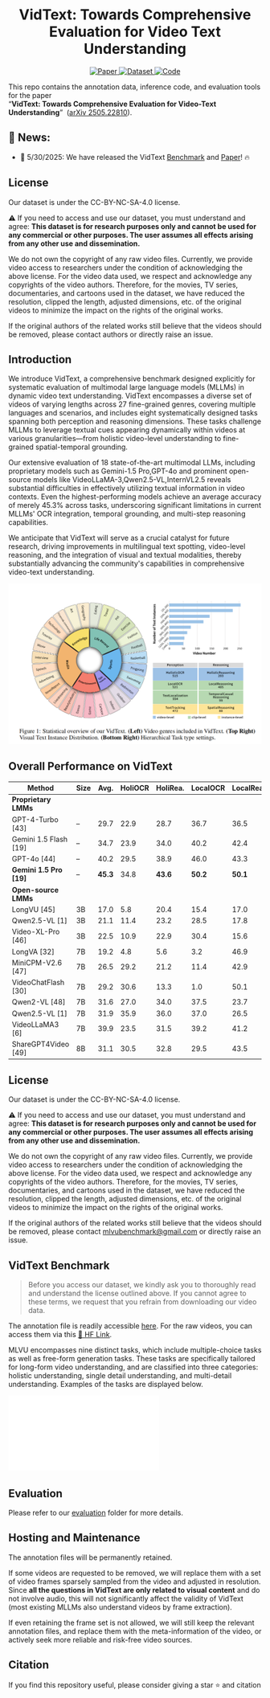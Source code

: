 <h1 align="center">VidText: Towards Comprehensive Evaluation for Video Text Understanding</h1>
<p align="center">
  <!-- ArXiv Paper -->
  <a href="https://arxiv.org/abs/2505.22810">
    <img alt="Paper" src="https://img.shields.io/badge/cs.CV-arXiv%3A2505.22810-B31B1B.svg">
  </a>
  <!-- HuggingFace Dataset -->
  <a href="https://huggingface.co/datasets/sy1998/VidText">
    <img alt="Dataset" src="https://img.shields.io/badge/🤗 Dataset-VidText-blue">
  </a>
  <!-- GitHub Repo -->
  <a href="https://github.com/shuyansy/VidText">
    <img alt="Code" src="https://img.shields.io/badge/GitHub-Repo-black?logo=github">
  </a>
</p>

This repo contains the annotation data, inference code, and evaluation tools for the paper  
“**VidText: Towards Comprehensive Evaluation for Video-Text Understanding**” &nbsp;([arXiv 2505.22810](https://arxiv.org/abs/2505.22810)).




## :bell: News:
- 🥳 5/30/2025: We have released the VidText [Benchmark](https://huggingface.co/datasets/sy1998/VidText) and [Paper](https://arxiv.org/abs/2505.22810)! :fire:

## License
Our dataset is under the CC-BY-NC-SA-4.0 license.

:warning: If you need to access and use our dataset, you must understand and agree: **This dataset is for research purposes only and cannot be used for any commercial or other purposes. The user assumes all effects arising from any other use and dissemination.**

We do not own the copyright of any raw video files. Currently, we provide video access to researchers under the condition of acknowledging the above license. For the video data used, we respect and acknowledge any copyrights of the video authors. Therefore, for the movies, TV series, documentaries, and cartoons used in the dataset, we have reduced the resolution, clipped the length, adjusted dimensions, etc. of the original videos to minimize the impact on the rights of the original works. 

If the original authors of the related works still believe that the videos should be removed, please contact authors or directly raise an issue.


## Introduction
We introduce VidText, a comprehensive benchmark designed explicitly for systematic evaluation of multimodal large language models (MLLMs) in dynamic video text understanding. VidText encompasses a diverse set of videos of varying lengths across 27 fine-grained genres, covering multiple languages and scenarios, and includes eight systematically designed tasks spanning both perception and reasoning dimensions. These tasks challenge MLLMs to leverage textual cues appearing dynamically within videos at various granularities—from holistic video-level understanding to fine-grained spatial-temporal grounding.

Our extensive evaluation of 18 state-of-the-art multimodal LLMs, including proprietary models such as Gemini-1.5 Pro,GPT-4o and prominent open-source models like VideoLLaMA-3,Qwen2.5-VL,InternVL2.5 reveals substantial difficulties in effectively utilizing textual information in video contexts. Even the highest-performing models achieve an average accuracy of merely 45.3% across tasks, underscoring significant limitations in current MLLMs' OCR integration, temporal grounding, and multi-step reasoning capabilities.

We anticipate that VidText will serve as a crucial catalyst for future research, driving improvements in multilingual text spotting, video-level reasoning, and the integration of visual and textual modalities, thereby substantially advancing the community's capabilities in comprehensive video-text understanding.

![Statistical Overview of our  benchmark. **Left:** Video genres included in VidText; **Top Right:** Visual Text Instance Distribution.; **Bottom Right:**Hierarchical Task type settings.](./figs/statistic.png)


## Overall Performance on VidText

| Method              | Size | Avg.  | HoliOCR | HoliRea. | LocalOCR | LocalRea. | TextLocal. | TempCasRea. | TextTrac. | SpaRea. |
|---------------------|------|-------|---------|----------|----------|-----------|------------|-------------|-----------|---------|
| **Proprietary LMMs**|      |       |         |          |          |           |            |             |           |         |
| GPT-4-Turbo [43]    | –    | 29.7  | 22.9    | 28.7     | 36.7     | 36.5      | 15.8       | 39.4        | 24.3      | 33.6    |
| Gemini 1.5 Flash [19]| –   | 34.7  | 23.9    | 34.0     | 40.2     | 42.4      | 28.9       | 40.0        | 30.7      | 35.4    |
| GPT-4o [44]         | –    | 40.2  | 29.5    | 38.9     | 46.0     | 43.3      | 45.5       | 42.5        | 36.2      | 39.8    |
| **Gemini 1.5 Pro [19]**| – | **45.3** | 34.8    | **43.6** | **50.2** | **50.1**  | **48.7**   | **47.0**    | **40.3**  | **47.9** |
| **Open-source LMMs**|      |       |         |          |          |           |            |             |           |         |
| LongVU [45]         | 3B   | 17.0  | 5.8     | 20.4     | 15.4     | 17.0      | 15.6       | 15.9        | 15.4      | 30.5    |
| Qwen2.5-VL [1]      | 3B   | 21.1  | 11.4    | 23.2     | 28.5     | 17.8      | 18.7       | 15.4        | 18.3      | 35.3    |
| Video-XL-Pro [46]   | 3B   | 22.5  | 10.9    | 22.9     | 30.4     | 15.6      | 18.7       | 27.9        | 20.9      | 32.9    |
| LongVA [32]         | 7B   | 19.2  | 4.8     | 5.6      | 3.2      | 46.9      | 4.5        | 28.3        | 29.6      | 30.5    |
| MiniCPM-V2.6 [47]   | 7B   | 26.5  | 29.2    | 21.2     | 11.4     | 42.9      | 13.3       | 30.3        | 20.5      | 43.2    |
| VideoChatFlash [30] | 7B   | 29.2  | 30.6    | 13.3     | 1.0      | 50.1      | 45.1       | 42.4        | 23.3      | 44.3    |
| Qwen2-VL [48]       | 7B   | 31.6  | 27.0    | 34.0     | 37.5     | 23.7      | 11.2       | 42.4        | 24.6      | 42.1    |
| Qwen2.5-VL [1]      | 7B   | 31.9  | 35.9    | 36.0     | 37.0     | 26.5      | 26.5       | 35.4        | 22.4      | 35.2    |
| VideoLLaMA3 [6]     | 7B   | 39.9  | 23.5    | 31.5     | 39.2     | 41.2      | 47.3       | 55.6        | 31.1      | 50.0    |
| ShareGPT4Video [49] | 8B   | 31.1  | 30.5    | 32.8     | 29.5     | 43.5      | 20.0       | 27.3        | 32.6








## License
Our dataset is under the CC-BY-NC-SA-4.0 license.

:warning: If you need to access and use our dataset, you must understand and agree: **This dataset is for research purposes only and cannot be used for any commercial or other purposes. The user assumes all effects arising from any other use and dissemination.**

We do not own the copyright of any raw video files. Currently, we provide video access to researchers under the condition of acknowledging the above license. For the video data used, we respect and acknowledge any copyrights of the video authors. Therefore, for the movies, TV series, documentaries, and cartoons used in the dataset, we have reduced the resolution, clipped the length, adjusted dimensions, etc. of the original videos to minimize the impact on the rights of the original works. 

If the original authors of the related works still believe that the videos should be removed, please contact mlvubenchmark@gmail.com or directly raise an issue.

## VidText Benchmark
> Before you access our dataset, we kindly ask you to thoroughly read and understand the license outlined above. If you cannot agree to these terms, we request that you refrain from downloading our video data.


The annotation file is readily accessible [here](https://github.com/shuyansy/VidText/data). For the raw videos, you can access them via this [<u>🤗 HF Link</u>](https://huggingface.co/datasets/sy1998/VidText).


MLVU encompasses nine distinct tasks, which include multiple-choice tasks as well as free-form generation tasks. These tasks are specifically tailored for long-form video understanding, and are classified into three categories: holistic understanding, single detail understanding, and multi-detail understanding. Examples of the tasks are displayed below.


![Task Examples of our VidText.](./figs/vidtext_viz.pdf)

## Evaluation
Please refer to our [evaluation](https://github.com/shuyansy/VidText/data/evaluation) folder for more details.




## Hosting and Maintenance
The annotation files will be permanently retained. 

If some videos are requested to be removed, we will replace them with a set of video frames sparsely sampled from the video and adjusted in resolution. Since **all the questions in VidText are only related to visual content** and do not involve audio, this will not significantly affect the validity of VidText (most existing MLLMs also understand videos by frame extraction).

If even retaining the frame set is not allowed, we will still keep the relevant annotation files, and replace them with the meta-information of the video, or actively seek more reliable and risk-free video sources.





## Citation

If you find this repository useful, please consider giving a star :star: and citation

```

```



